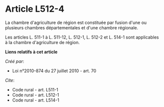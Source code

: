 # Article L512-4

La chambre d'agriculture de région est constituée par fusion d'une ou plusieurs chambres départementales et d'une chambre
régionale. 

Les articles L. 511-1 à L. 511-12, L. 512-1, L. 512-2 et L. 514-1 sont applicables à la chambre d'agriculture de région.

**Liens relatifs à cet article**

_Créé par_:

  - Loi n°2010-874 du 27 juillet 2010 - art. 70

_Cite_:

  - Code rural - art. L511-1
  - Code rural - art. L512-1
  - Code rural - art. L514-1
